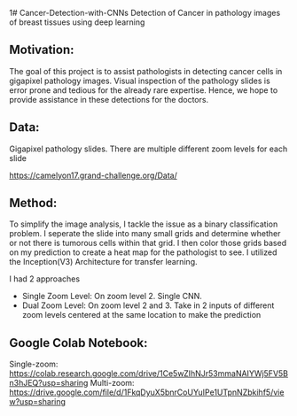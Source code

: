 1# Cancer-Detection-with-CNNs
Detection of Cancer in pathology images of breast tissues using deep learning

## Motivation:
The goal of this project is to assist pathologists in detecting cancer cells in gigapixel pathology images. Visual inspection of the pathology slides is error prone and tedious for the already rare expertise. Hence, we hope to provide assistance in these detections for the doctors.

## Data:
Gigapixel pathology slides. There are multiple different zoom levels for each slide

https://camelyon17.grand-challenge.org/Data/

## Method:
To simplify the image analysis, I tackle the issue as a binary classification problem. I seperate the slide into many small grids and determine whether or not there is tumorous cells within that grid. I then color those grids based on my prediction to create a heat map for the pathologist to see. I utilized the Inception(V3) Architecture for transfer learning.

I had 2 approaches
* Single Zoom Level: On zoom level 2. Single CNN.
* Dual Zoom Level: On zoom level 2 and 3. Take in 2 inputs of different zoom levels centered at the same location to make the prediction

## Google Colab Notebook:
Single-zoom: https://colab.research.google.com/drive/1Ce5wZIhNJr53mmaNAIYWj5FV5Bn3hJEQ?usp=sharing
Multi-zoom: https://drive.google.com/file/d/1FkqDyuX5bnrCoUYuIPe1UTpnNZbkihf5/view?usp=sharing

